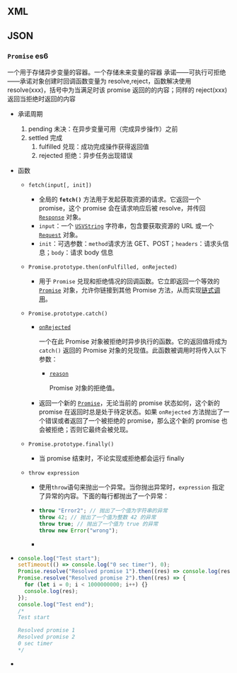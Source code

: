 ## XML

## JSON

### `Promise` es6

一个用于存储异步变量的容器。一个存储未来变量的容器
承诺——可执行可拒绝——承诺对象创建时回调函数变量为 resolve,reject，函数解决使用 resolve(xxx)，括号中为当满足时该 promise 返回的的内容；同样的 reject(xxx)返回当拒绝时返回的内容

- 承诺周期
  1. pending 未决：在异步变量可用（完成异步操作）之前
  2. settled 完成
     1. fulfilled 兑现：成功完成操作获得返回值
     2. rejected 拒绝：异步任务出现错误
- 函数

  - `fetch(input[, init])`
    - 全局的 **`fetch()`** 方法用于发起获取资源的请求。它返回一个 promise，这个 promise 会在请求响应后被 resolve，并传回 [`Response`](https://developer.mozilla.org/zh-CN/docs/Web/API/Response) 对象。
    - `input`：一个 [`USVString`](https://developer.mozilla.org/zh-CN/docs/Web/JavaScript/Reference/Global_Objects/String) 字符串，包含要获取资源的 URL 或一个 [`Request`](https://developer.mozilla.org/zh-CN/docs/Web/API/Request) 对象。
    - `init`：可选参数：`method`请求方法 GET、POST；`headers`：请求头信息；`body`：请求 body 信息
  - `Promise.prototype.then(onFulfilled, onRejected)`
    - 用于 `Promise` 兑现和拒绝情况的回调函数。它立即返回一个等效的 [`Promise`](https://developer.mozilla.org/zh-CN/docs/Web/JavaScript/Reference/Global_Objects/Promise) 对象，允许你链接到其他 Promise 方法，从而实现[链式调用](https://developer.mozilla.org/zh-CN/docs/Web/JavaScript/Guide/Using_promises#链式调用)。
  - `Promise.prototype.catch()`

    - [`onRejected`](https://developer.mozilla.org/zh-CN/docs/Web/JavaScript/Reference/Global_Objects/Promise/catch#onrejected)

      一个在此 Promise 对象被拒绝时异步执行的函数。它的返回值将成为 `catch()` 返回的 Promise 对象的兑现值。此函数被调用时将传入以下参数：

      - [`reason`](https://developer.mozilla.org/zh-CN/docs/Web/JavaScript/Reference/Global_Objects/Promise/catch#reason)

        Promise 对象的拒绝值。

    - 返回一个新的 [`Promise`](https://developer.mozilla.org/zh-CN/docs/Web/JavaScript/Reference/Global_Objects/Promise)，无论当前的 promise 状态如何，这个新的 promise 在返回时总是处于待定状态。如果 `onRejected` 方法抛出了一个错误或者返回了一个被拒绝的 promise，那么这个新的 promise 也会被拒绝；否则它最终会被兑现。

  - `Promise.prototype.finally()`

    - 当 promise 结束时，不论实现或拒绝都会运行 finally

  - `throw expression`

    - 使用`throw`语句来抛出一个异常。当你抛出异常时，`expression` 指定了异常的内容。下面的每行都抛出了一个异常：

    - ```js
      throw "Error2"; // 抛出了一个值为字符串的异常
      throw 42; // 抛出了一个值为整数 42 的异常
      throw true; // 抛出了一个值为 true 的异常
      throw new Error("wrong");
      ```

    -

- ```js
  console.log("Test start");
  setTimeout(() => console.log("0 sec timer"), 0);
  Promise.resolve("Resolved promise 1").then((res) => console.log(res));
  Promise.resolve("Resolved promise 2").then((res) => {
    for (let i = 0; i < 1000000000; i++) {}
    console.log(res);
  });
  console.log("Test end");
  /*
  Test start
  
  Resolved promise 1
  Resolved promise 2
  0 sec timer
  */
  ```

-
